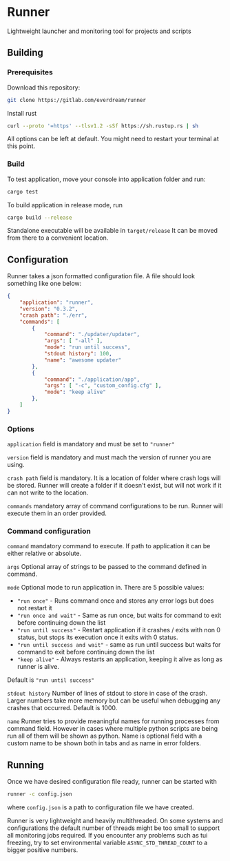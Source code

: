 # Runner

Lightweight launcher and monitoring tool for projects and scripts

## Building

### Prerequisites

Download this repository:

```bash
git clone https://gitlab.com/everdream/runner
```

Install rust

```bash
curl --proto '=https' --tlsv1.2 -sSf https://sh.rustup.rs | sh
```

All options can be left at default. You might need to restart your terminal at this point.

### Build

To test application, move your console into application folder and run:

```bash
cargo test
```

To build application in release mode, run

```bash
cargo build --release
```

Standalone executable will be available in `target/release` It can be moved from there to a convenient location.

## Configuration

Runner takes a json formatted configuration file. A file should look something like one below:

```json
{
    "application": "runner",
    "version": "0.3.2",
    "crash path": "./err",
    "commands": [
        {
            "command": "./updater/updater",
            "args": [ "-all" ],
            "mode": "run until success",
            "stdout history": 100,
            "name": "awesome updater"
        },
        {
            "command": "./application/app",
            "args": [ "-c", "custom_config.cfg" ],
            "mode": "keep alive"
        },
    ]
}
```
### Options

`application` field is mandatory and must be set to `"runner"`

`version` field is mandatory and must mach the version of runner you are using.

`crash path` field is mandatory. It is a location of folder where crash logs will be stored. Runner will create a folder if it doesn't exist, but will not work if it can not write to the location.

`commands` mandatory array of command configurations to be run. Runner will execute them in an order provided.

### Command configuration

`command` mandatory command to execute. If path to application it can be either relative or absolute.

`args` Optional array of strings to be passed to the command defined in command.

`mode` Optional mode to run application in. There are 5 possible values:

 * `"run once"` - Runs command once and stores any error logs but does not restart it
 * `"run once and wait"` - Same as run once, but waits for command to exit before continuing down the list
 * `"run until success"` - Restart application if it crashes / exits with non 0 status, but stops its execution once it exits with 0 status.
 * `"run until success and wait"` - same as run until success but waits for command to exit before continuing down the list
 * `"keep alive"` - Always restarts an application, keeping it alive as long as runner is alive.

 Default is `"run until success"`

 `stdout history` Number of lines of stdout to store in case of the crash. Larger numbers take more memory but can be useful when debugging any crashes that occurred. Default is 1000.

 `name` Runner tries to provide meaningful names for running processes from command field. However in cases where multiple python scripts are being run all of them will be shown as python. Name is optional field with a custom name to be shown both in tabs and as name in error folders.

 ## Running

 Once we have desired configuration file ready, runner can be started with

 ```bash
 runner -c config.json
 ```

 where `config.json` is a path to configuration file we have created.

 Runner is very lightweight and heavily multithreaded. On some systems and configurations the default number of threads might be too small to support all monitoring jobs required. If you encounter any problems such as tui freezing, try to set environmental variable `ASYNC_STD_THREAD_COUNT` to a bigger positive numbers.

